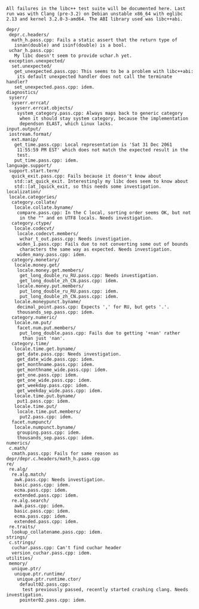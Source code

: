     All failures in the libc++ test suite will be documented here. Last
    run was with Clang (pre-3.2) on Debian unstable x86_64 with eglibc
    2.13 and kernel 3.2.0-3-amd64. The ABI library used was libc++abi.

    depr/
     depr.c.headers/
      math_h.pass.cpp: Fails a static assert that the return type of
       isnan(double) and isinf(double) is a bool.
     uchar_h.pass.cpp:
       My libc doesn't seem to provide uchar.h yet.
     exception.unexpected/
      set.unexpected/
       get_unexpected.pass.cpp: This seems to be a problem with libc++abi:
        its default unexpected handler does not call the terminate handler?
       set_unexpected.pass.cpp: idem.
    diagnostics/
     syserr/
      syserr.errcat/
       syserr.errcat.objects/
        system_category.pass.cpp: Always maps back to generic category
         when it should stay system category, because the implementation
         dependson ELAST, which Linux lacks.
    input.output/
     iostream.format/
      ext.manip/
       get_time.pass.cpp: Local representation is 'Sat 31 Dec 2061
        11:55:59 PM EST' which does not match the expected result in the
        test.
       put_time.pass.cpp: idem.
    language.support/
     support.start.term/
      quick_exit.pass.cpp: Fails because it doesn't know about
       std::at_quick_exit. Interestingly my libc does seem to know about
       std::[at_]quick_exit, so this needs some investigation.
    localization/
     locale.categories/
      category.collate/
       locale.collate.byname/
        compare.pass.cpp: In the C local, sorting order seems OK, but not
         in the "" and en UTF8 locals. Needs investigation.
      category.ctype/
       locale.codecvt/
        locale.codecvt.members/
         wchar_t_out.pass.cpp: Needs investigation.
        widen_1.pass.cpp: Fails due to not converting some out of bounds
         characters the same way as expected. Needs investigation.
        widen_many.pass.cpp: idem.
      category.monetary/
       locale.money.get/
        locale.money.get.members/
         get_long_double_ru_RU.pass.cpp: Needs investigation.
         get_long_double_zh_CN.pass.cpp: idem.
        locale.money.put.members/
         put_long_double_ru_RU.pass.cpp: idem.
         put_long_double_zh_CN.pass.cpp: idem.
       locale.moneypunct.byname/
        decimal_point.pass.cpp: Expects ',' for RU, but gets '.'.
        thousands_sep.pass.cpp: idem.
      category.numeric/
       locale.nm.put/
        facet.num.put.members/
         put_long_double.pass.cpp: Fails due to getting '+nan' rather
          than just 'nan'.
      category.time/
       locale.time.get.byname/
        get_date.pass.cpp: Needs investigation.
        get_date_wide.pass.cpp: idem.
        get_monthname.pass.cpp: idem.
        get_monthname_wide.pass.cpp: idem.
        get_one.pass.cpp: idem.
        get_one_wide.pass.cpp: idem.
        get_weekday.pass.cpp: idem.
        get_weekday_wide.pass.cpp: idem.
       locale.time.put.byname/
        put1.pass.cpp: idem.
       locale.time.put/
        locale.time.put.members/
         put2.pass.cpp: idem.
      facet.numpunct/
       locale.numpunct.byname/
        grouping.pass.cpp: idem.
        thousands_sep.pass.cpp: idem.
    numerics/
     c.math/
      cmath.pass.cpp: Fails for same reason as depr/depr.c.headers/math_h.pass.cpp
    re/
     re.alg/
      re.alg.match/
       awk.pass.cpp: Needs investigation.
       basic.pass.cpp: idem.
       ecma.pass.cpp: idem.
       extended.pass.cpp: idem.
      re.alg.search/
       awk.pass.cpp: idem.
       basic.pass.cpp: idem.
       ecma.pass.cpp: idem.
       extended.pass.cpp: idem.
     re.traits/
      lookup_collatename.pass.cpp: idem.
    strings/
     c.strings/
      cuchar.pass.cpp: Can't find cuchar header
      version_cuchar.pass.cpp: idem.
    utilities/
     memory/
      unique.ptr/
       unique.ptr.runtime/
        unique.ptr.runtime.ctor/
         default02.pass.cpp:
          test previously passed, recently started crashing clang. Needs investigation.
         pointer02.pass.cpp: idem.
